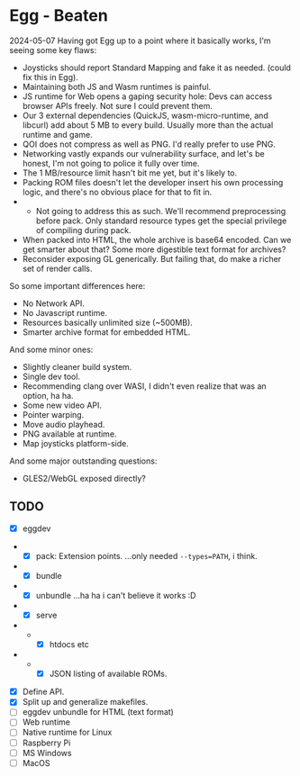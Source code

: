 # Egg - Beaten

2024-05-07
Having got Egg up to a point where it basically works, I'm seeing some key flaws:
- Joysticks should report Standard Mapping and fake it as needed. (could fix this in Egg).
- Maintaining both JS and Wasm runtimes is painful.
- JS runtime for Web opens a gaping security hole: Devs can access browser APIs freely. Not sure I could prevent them.
- Our 3 external dependencies (QuickJS, wasm-micro-runtime, and libcurl) add about 5 MB to every build. Usually more than the actual runtime and game.
- QOI does not compress as well as PNG. I'd really prefer to use PNG.
- Networking vastly expands our vulnerability surface, and let's be honest, I'm not going to police it fully over time.
- The 1 MB/resource limit hasn't bit me yet, but it's likely to.
- Packing ROM files doesn't let the developer insert his own processing logic, and there's no obvious place for that to fit in.
- - Not going to address this as such. We'll recommend preprocessing before pack. Only standard resource types get the special privilege of compiling during pack.
- When packed into HTML, the whole archive is base64 encoded. Can we get smarter about that? Some more digestible text format for archives?
- Reconsider exposing GL generically. But failing that, do make a richer set of render calls.

So some important differences here:
- No Network API.
- No Javascript runtime.
- Resources basically unlimited size (~500MB).
- Smarter archive format for embedded HTML.

And some minor ones:
- Slightly cleaner build system.
- Single dev tool.
- Recommending clang over WASI, I didn't even realize that was an option, ha ha.
- Some new video API.
- Pointer warping.
- Move audio playhead.
- PNG available at runtime.
- Map joysticks platform-side.

And some major outstanding questions:
- GLES2/WebGL exposed directly?

## TODO

- [x] eggdev
- - [x] pack: Extension points. ...only needed `--types=PATH`, i think.
- - [x] bundle
- - [x] unbundle ...ha ha i can't believe it works :D
- - [x] serve
- - - [x] htdocs etc
- - - [x] JSON listing of available ROMs.
- [x] Define API.
- [x] Split up and generalize makefiles.
- [ ] eggdev unbundle for HTML (text format)
- [ ] Web runtime
- [ ] Native runtime for Linux
- [ ] Raspberry Pi
- [ ] MS Windows
- [ ] MacOS
